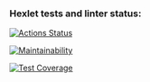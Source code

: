 ### Hexlet tests and linter status:
[![Actions Status](https://github.com/Markoricci/frontend-project-46/actions/workflows/hexlet-check.yml/badge.svg)](https://github.com/Markoricci/frontend-project-46/actions)

[![Maintainability](https://api.codeclimate.com/v1/badges/5505ff18f7da2770e180/maintainability)](https://codeclimate.com/github/Markoricci/frontend-project-46/maintainability)

[![Test Coverage](https://api.codeclimate.com/v1/badges/5505ff18f7da2770e180/test_coverage)](https://codeclimate.com/github/Markoricci/frontend-project-46/test_coverage)